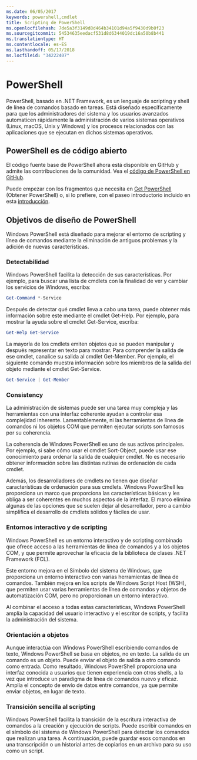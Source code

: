 ```yaml
---
ms.date: 06/05/2017
keywords: powershell,cmdlet
title: Scripting de PowerShell
ms.openlocfilehash: 7de5a3f3149d8d464b34101d94a5f9430d9b0f23
ms.sourcegitcommit: 54534635eedacf531d8d6344019dc16a50b8b441
ms.translationtype: HT
ms.contentlocale: es-ES
ms.lasthandoff: 05/17/2018
ms.locfileid: "34222407"
---
```

# <a name="powershell"></a>PowerShell

PowerShell, basado en .NET Framework, es un lenguaje de scripting y shell de línea de comandos basado en tareas. Está diseñado específicamente para que los administradores del sistema y los usuarios avanzados automaticen rápidamente la administración de varios sistemas operativos (Linux, macOS, Unix y Windows) y los procesos relacionados con las aplicaciones que se ejecutan en dichos sistemas operativos.

## <a name="powershell-is-open-source"></a>PowerShell es de código abierto

El código fuente base de PowerShell ahora está disponible en GitHub y admite las contribuciones de la comunidad. Vea el [código de PowerShell en GitHub](https://github.com/powershell/powershell).

Puede empezar con los fragmentos que necesita en [Get PowerShell](https://github.com/PowerShell/PowerShell#get-powershell) (Obtener PowerShell)
o, si lo prefiere, con el paseo introductorio incluido en esta [introducción](https://github.com/PowerShell/PowerShell/blob/master/docs/learning-powershell).

## <a name="powershell-design-goals"></a>Objetivos de diseño de PowerShell
Windows PowerShell está diseñado para mejorar el entorno de scripting y línea de comandos mediante la eliminación de antiguos problemas y la adición de nuevas características.

### <a name="discoverability"></a>Detectabilidad
Windows PowerShell facilita la detección de sus características. Por ejemplo, para buscar una lista de cmdlets con la finalidad de ver y cambiar los servicios de Windows, escriba:

```powershell
Get-Command *-Service
```

Después de detectar qué cmdlet lleva a cabo una tarea, puede obtener más información sobre este mediante el cmdlet Get-Help. Por ejemplo, para mostrar la ayuda sobre el cmdlet Get-Service, escriba:

```powershell
Get-Help Get-Service
```
La mayoría de los cmdlets emiten objetos que se pueden manipular y después representar en texto para mostrar. Para comprender la salida de ese cmdlet, canalice su salida al cmdlet Get-Member. Por ejemplo, el siguiente comando muestra información sobre los miembros de la salida del objeto mediante el cmdlet Get-Service.

```powershell
Get-Service | Get-Member
```

### <a name="consistency"></a>Consistency
La administración de sistemas puede ser una tarea muy compleja y las herramientas con una interfaz coherente ayudan a controlar esa complejidad inherente. Lamentablemente, ni las herramientas de línea de comandos ni los objetos COM que permiten ejecutar scripts son famosos por su coherencia.

La coherencia de Windows PowerShell es uno de sus activos principales. Por ejemplo, si sabe cómo usar el cmdlet Sort-Object, puede usar ese conocimiento para ordenar la salida de cualquier cmdlet. No es necesario obtener información sobre las distintas rutinas de ordenación de cada cmdlet.

Además, los desarrolladores de cmdlets no tienen que diseñar características de ordenación para sus cmdlets. Windows PowerShell les proporciona un marco que proporciona las características básicas y les obliga a ser coherentes en muchos aspectos de la interfaz. El marco elimina algunas de las opciones que se suelen dejar al desarrollador, pero a cambio simplifica el desarrollo de cmdlets sólidos y fáciles de usar.

### <a name="interactive-and-scripting-environments"></a>Entornos interactivo y de scripting
Windows PowerShell es un entorno interactivo y de scripting combinado que ofrece acceso a las herramientas de línea de comandos y a los objetos COM, y que permite aprovechar la eficacia de la biblioteca de clases .NET Framework (FCL).

Este entorno mejora en el Símbolo del sistema de Windows, que proporciona un entorno interactivo con varias herramientas de línea de comandos. También mejora en los scripts de Windows Script Host (WSH), que permiten usar varias herramientas de línea de comandos y objetos de automatización COM, pero no proporcionan un entorno interactivo.

Al combinar el acceso a todas estas características, Windows PowerShell amplía la capacidad del usuario interactivo y el escritor de scripts, y facilita la administración del sistema.

### <a name="object-orientation"></a>Orientación a objetos
Aunque interactúa con Windows PowerShell escribiendo comandos de texto, Windows PowerShell se basa en objetos, no en texto. La salida de un comando es un objeto. Puede enviar el objeto de salida a otro comando como entrada. Como resultado, Windows PowerShell proporciona una interfaz conocida a usuarios que tienen experiencia con otros shells, a la vez que introduce un paradigma de línea de comandos nuevo y eficaz. Amplía el concepto de envío de datos entre comandos, ya que permite enviar objetos, en lugar de texto.

### <a name="easy-transition-to-scripting"></a>Transición sencilla al scripting
Windows PowerShell facilita la transición de la escritura interactiva de comandos a la creación y ejecución de scripts. Puede escribir comandos en el símbolo del sistema de Windows PowerShell para detectar los comandos que realizan una tarea. A continuación, puede guardar esos comandos en una transcripción o un historial antes de copiarlos en un archivo para su uso como un script.
